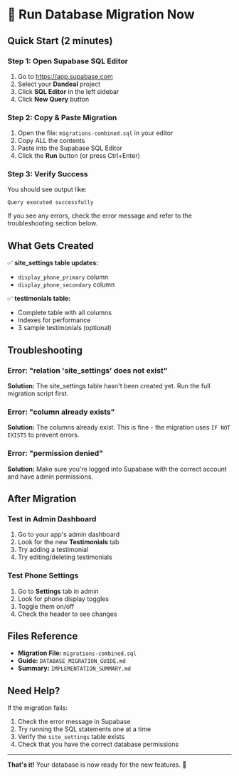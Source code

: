 # 🚀 Run Database Migration Now

## Quick Start (2 minutes)

### Step 1: Open Supabase SQL Editor
1. Go to https://app.supabase.com
2. Select your **Dandeal** project
3. Click **SQL Editor** in the left sidebar
4. Click **New Query** button

### Step 2: Copy & Paste Migration
1. Open the file: `migrations-combined.sql` in your editor
2. Copy ALL the contents
3. Paste into the Supabase SQL Editor
4. Click the **Run** button (or press Ctrl+Enter)

### Step 3: Verify Success
You should see output like:
```
Query executed successfully
```

If you see any errors, check the error message and refer to the troubleshooting section below.

## What Gets Created

✅ **site_settings table updates:**
- `display_phone_primary` column
- `display_phone_secondary` column

✅ **testimonials table:**
- Complete table with all columns
- Indexes for performance
- 3 sample testimonials (optional)

## Troubleshooting

### Error: "relation 'site_settings' does not exist"
**Solution:** The site_settings table hasn't been created yet. Run the full migration script first.

### Error: "column already exists"
**Solution:** The columns already exist. This is fine - the migration uses `IF NOT EXISTS` to prevent errors.

### Error: "permission denied"
**Solution:** Make sure you're logged into Supabase with the correct account and have admin permissions.

## After Migration

### Test in Admin Dashboard
1. Go to your app's admin dashboard
2. Look for the new **Testimonials** tab
3. Try adding a testimonial
4. Try editing/deleting testimonials

### Test Phone Settings
1. Go to **Settings** tab in admin
2. Look for phone display toggles
3. Toggle them on/off
4. Check the header to see changes

## Files Reference

- **Migration File:** `migrations-combined.sql`
- **Guide:** `DATABASE_MIGRATION_GUIDE.md`
- **Summary:** `IMPLEMENTATION_SUMMARY.md`

## Need Help?

If the migration fails:
1. Check the error message in Supabase
2. Try running the SQL statements one at a time
3. Verify the `site_settings` table exists
4. Check that you have the correct database permissions

---

**That's it!** Your database is now ready for the new features. 🎉

